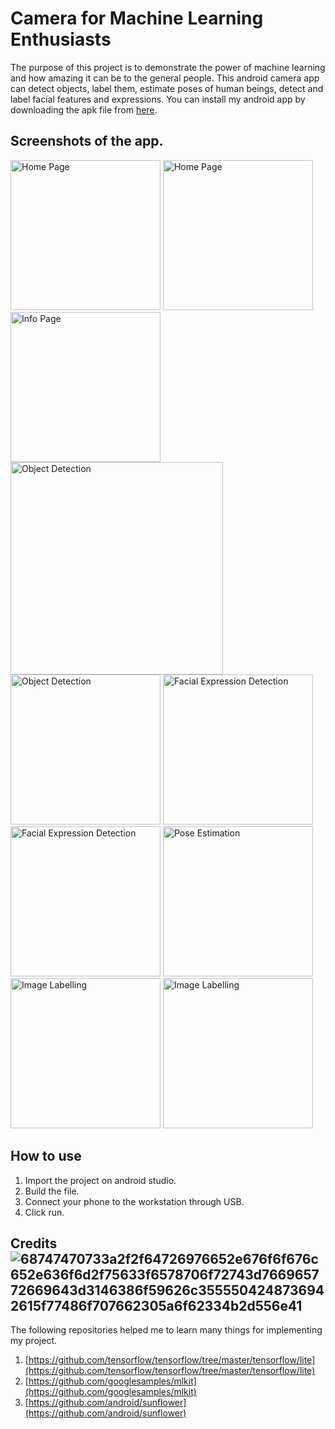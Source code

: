 # Camera for Machine Learning Enthusiasts
The purpose of this project is to demonstrate the power of machine learning and how amazing it can be to the general people. This android camera app can detect objects, label them, estimate poses of human beings, detect and label facial features and expressions. You can install my android app by downloading the apk file from [here](https://drive.google.com/file/d/1gUoWsoXhz2zZZLVYF4hC1DkTFAwwVgEb/view).

## Screenshots of the app.

<img src="https://drive.google.com/uc?export=view&id=1Ecsu17zJTWbWAVLdq9EiZqfZVzC5sQOJ" alt="Home Page" width="240"/> <img src="https://drive.google.com/uc?export=view&id=1Eiy_nTvrOqpVwvHxKzpekwQWbCkVmDqK" alt="Home Page" width="240"/>
<img src="https://drive.google.com/uc?export=view&id=1Ejxo4n3P9s-UpM7MWSankWkxUOFh-Epe" alt="Info Page" width="240"/> <img src="https://drive.google.com/uc?export=view&id=1F8oYbl5UPBHsiBa_wHopvb0Zob3K-UnA" alt="Object Detection" height="340"/>
<img src="https://drive.google.com/uc?export=view&id=1FQZowvWN3jXC8JYALsagEMjBnEktFhpC" alt="Object Detection" width="240"/> <img src="https://drive.google.com/uc?export=view&id=1FyGD6wR9-n9gO_hln94ppZreKlGK9Z0A" alt="Facial Expression Detection" width="240"/>
<img src="https://drive.google.com/uc?export=view&id=1FznLd92fVN8VUgn9K3yNcLufzJqhGJ-b" alt="Facial Expression Detection" width="240"/> <img src="https://drive.google.com/uc?export=view&id=1GEFu8iCyxgksnGZPkgSH7aDn_t7NiDNE" alt="Pose Estimation" width="240"/>
<img src="https://drive.google.com/uc?export=view&id=1FXLMaJATp3q7TrUboC2IfzROKKFV2vg-" alt="Image Labelling" width="240"/> <img src="https://drive.google.com/uc?export=view&id=1Fl93SRalM3RmHD7oZsHZUmIk7ynF4Fol" alt="Image Labelling" width="240"/>

## How to use

1. Import the project on android studio.<br/>
2. Build the file.<br/>
3. Connect your phone to the workstation through USB.<br/>
4. Click run.

## Credits![68747470733a2f2f64726976652e676f6f676c652e636f6d2f75633f6578706f72743d766965772669643d3146386f59626c3555504248736942615f77486f707662305a6f62334b2d556e41](https://user-images.githubusercontent.com/54052992/144294626-af44a43e-4634-42e2-b2e5-f5f8db835d41.jpg)


The following repositories helped me to learn many things for implementing my project.
1. [https://github.com/tensorflow/tensorflow/tree/master/tensorflow/lite](https://github.com/tensorflow/tensorflow/tree/master/tensorflow/lite)<br/>
2. [https://github.com/googlesamples/mlkit](https://github.com/googlesamples/mlkit)
3. [https://github.com/android/sunflower](https://github.com/android/sunflower)
